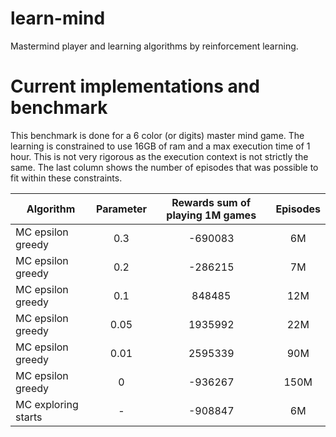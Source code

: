 # learn-mind
Mastermind player and learning algorithms by reinforcement learning.

# Current implementations and benchmark
This benchmark is done for a 6 color (or digits) master mind game.
The learning is constrained to use 16GB of ram and a max execution time of 1 hour. This is not very rigorous as the execution context is not strictly the same. The last column shows the number of episodes that was possible to fit within these constraints.

| **Algorithm**       | **Parameter** | **Rewards sum of playing 1M games** | **Episodes** |
|---------------------|:-------------:|:-----------------------------------:|:------------:|
| MC epsilon greedy   |      0.3      |               -690083               |      6M      |
| MC epsilon greedy   |      0.2      |               -286215               |      7M      |
| MC epsilon greedy   |      0.1      |                848485               |      12M     |
| MC epsilon greedy   |      0.05     |               1935992               |      22M     |
| MC epsilon greedy   |      0.01     |               2595339               |      90M     |
| MC epsilon greedy   |       0       |               -936267               |     150M     |
| MC exploring starts |       -       |               -908847               |      6M      | 


